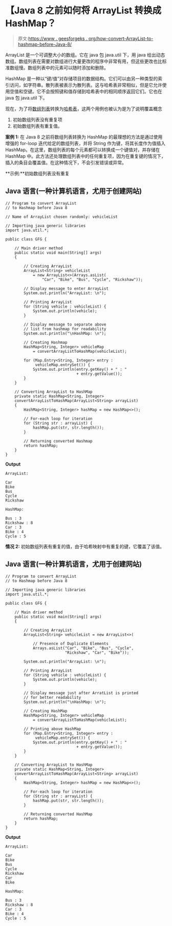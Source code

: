 # 【Java 8 之前如何将 ArrayList 转换成 HashMap？

> 原文:[https://www . geesforgeks . org/how-convert-ArrayList-to-hashmap-before-Java-8/](https://www.geeksforgeeks.org/how-to-convert-arraylist-to-hashmap-before-java-8/)

ArrayList 是一个可调整大小的数组。它在 java 包 java.util 下，用 java 给出动态数组。数组列表在需要对数组进行大量更改的程序中非常有用，但这些更改也比标准数组慢。数组列表中的元素可以随时添加和删除。

HashMap 是一种以“键/值”对存储项目的数据结构。它们可以由另一种类型的索引访问，如字符串。散列表被表示为散列表<key value="">。这与哈希表非常相似，但是它允许使用空值和空键。它不会按照键和值存储到哈希表中的相同顺序返回它们。它也在 java 包 java.util 下。</key>

现在，为了将[数组列表](https://www.geeksforgeeks.org/arraylist-in-java/)转换为[哈希表](https://www.geeksforgeeks.org/java-util-hashmap-in-java/)，这两个用例也被认为是为了说明覆盖概念

1.  初始数组列表没有重复项
2.  初始数组列表有重复值。

**案例 1:** 在 Java 8 之前将数组列表转换为 HashMap 的最理想的方法是通过使用增强的 for-loop 迭代给定的数组列表，并将 String 作为键，将其长度作为值插入 HashMap。在这里，数组列表的每个元素都可以转换成一个键值对，并存储在 HashMap 中。此方法还处理数组列表中的任何重复项，因为在重复键的情况下，插入的条目会覆盖值。在这种情况下，不会引发错误或异常。

**示例:**初始数组列表没有重复

## Java 语言(一种计算机语言，尤用于创建网站)

```
// Program to convert ArrayList
// to Hashmap before Java 8

// Name of ArrayList chosen randomly: vehicleList

// Importing java generic libraries
import java.util.*;

public class GFG {

    // Main driver method
    public static void main(String[] args)
    {

        // Creating ArrayList
        ArrayList<String> vehicleList
            = new ArrayList<>(Arrays.asList(
                "Car", "Bike", "Bus", "Cycle", "Rickshaw"));

        // Display message to enter ArrayList
        System.out.println("ArrayList: \n");

        // Printing ArrayList
        for (String vehicle : vehicleList) {
            System.out.println(vehicle);
        }

        // Display message to separate above
        // list from hashmap for readability
        System.out.println("\nHashMap: \n");

        // Creating Hashmap
        HashMap<String, Integer> vehicleMap
            = convertArrayListToHashMap(vehicleList);

        for (Map.Entry<String, Integer> entry :
             vehicleMap.entrySet()) {
            System.out.println(entry.getKey() + " : "
                               + entry.getValue());
        }
    }

    // Converting ArrayList to HashMap
    private static HashMap<String, Integer>
    convertArrayListToHashMap(ArrayList<String> arrayList)
    {
        HashMap<String, Integer> hashMap = new HashMap<>();

        // For-each loop for iteration
        for (String str : arrayList) {
            hashMap.put(str, str.length());
        }

        // Returning converted Hashmap
        return hashMap;
    }
}
```

**Output**

```
ArrayList: 

Car
Bike
Bus
Cycle
Rickshaw

HashMap: 

Bus : 3
Rickshaw : 8
Car : 3
Bike : 4
Cycle : 5
```

**情况 2:** 初始数组列表有重复的值，由于哈希映射中有重复的键，它覆盖了该值。

## Java 语言(一种计算机语言，尤用于创建网站)

```
// Program to convert ArrayList
// to Hashmap before Java 8

// Importing java generic libraries
import java.util.*;

public class GFG {

    // Main driver method
    public static void main(String[] args)
    {

        // Creating ArrayList
        ArrayList<String> vehicleList = new ArrayList<>(

            // Presence of Duplicate Elements
            Arrays.asList("Car", "Bike", "Bus", "Cycle",
                          "Rickshaw", "Car", "Bike"));

        System.out.println("ArrayList: \n");

        // Printing ArrayList
        for (String vehicle : vehicleList) {
            System.out.println(vehicle);
        }

        // Display message just after ArratList is printed
        // for better readability
        System.out.println("\nHashMap: \n");

        // Creating HashMap
        HashMap<String, Integer> vehicleMap
            = convertArrayListToHashMap(vehicleList);

        // Printing above HashMap
        for (Map.Entry<String, Integer> entry :
             vehicleMap.entrySet()) {
            System.out.println(entry.getKey() + " : "
                               + entry.getValue());
        }
    }

    // Converting ArrayList to HashMap
    private static HashMap<String, Integer>
    convertArrayListToHashMap(ArrayList<String> arrayList)
    {
        HashMap<String, Integer> hashMap = new HashMap<>();

        // For-each loop for iteration
        for (String str : arrayList) {
            hashMap.put(str, str.length());
        }

        // Returning converted HashMap
        return hashMap;
    }
}
```

**Output**

```
ArrayList: 

Car
Bike
Bus
Cycle
Rickshaw
Car
Bike

HashMap: 

Bus : 3
Rickshaw : 8
Car : 3
Bike : 4
Cycle : 5
```